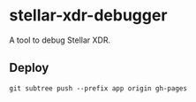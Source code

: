 # stellar-xdr-debugger

A tool to debug Stellar XDR.

## Deploy

```
git subtree push --prefix app origin gh-pages
```
